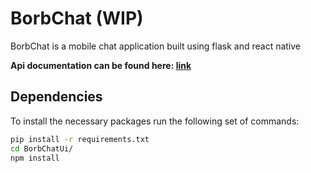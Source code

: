 # BorbChat (WIP)

BorbChat is a mobile chat application built using flask and react native

__Api documentation can be found here: [link](https://github.com/michaelc143/borb-chat/blob/main/api/APIDOC.md)__

## Dependencies

To install the necessary packages run the following set of commands:

```bash
pip install -r requirements.txt
cd BorbChatUi/
npm install
```

